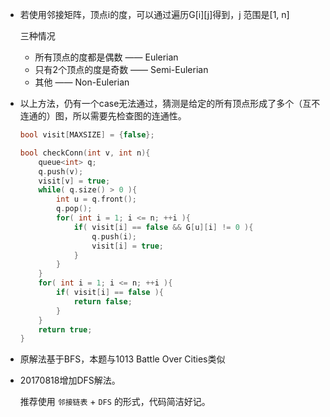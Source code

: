 *   若使用邻接矩阵，顶点i的度，可以通过遍历G[i][j]得到，j 范围是[1, n]

	三种情况
	
	*   所有顶点的度都是偶数    ——  Eulerian
	*   只有2个顶点的度是奇数   ——  Semi-Eulerian
	*   其他                    ——  Non-Eulerian
	
*   以上方法，仍有一个case无法通过，猜测是给定的所有顶点形成了多个（互不连通的）图，所以需要先检查图的连通性。

	```cpp
	bool visit[MAXSIZE] = {false};
	
	bool checkConn(int v, int n){
		queue<int> q;
		q.push(v);
		visit[v] = true;
		while( q.size() > 0 ){
			int u = q.front();
			q.pop();
			for( int i = 1; i <= n; ++i ){
				if( visit[i] == false && G[u][i] != 0 ){
					q.push(i);
					visit[i] = true;
				}
			}
		}
		for( int i = 1; i <= n; ++i ){
			if( visit[i] == false ){
				return false;
			}
		}
		return true;
	}
	```
	
*	原解法基于BFS，本题与1013 Battle Over Cities类似

*	20170818增加DFS解法。

	推荐使用 `邻接链表` + `DFS` 的形式，代码简洁好记。
